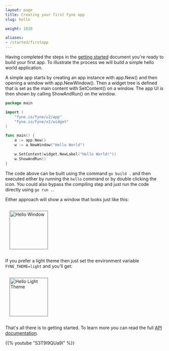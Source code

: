 ```yaml
---
layout: page
title: Creating your first Fyne app
slug: hello 

weight: 1020

aliases:
- /started/firstapp
---
```


Having completed the steps in the [getting started](/started/) document you're ready to build your first app. To illustrate the process we will build a simple hello world application.

A simple app starts by creating an app instance with app.New() and then opening a window with app.NewWindow(). Then a widget tree is defined that is set as the main content with SetContent() on a window. The app UI is then shown by calling ShowAndRun() on the window.

<div id="hello__function">
<div style="text-align: left" markdown="1">

```go
package main

import (
	"fyne.io/fyne/v2/app"
	"fyne.io/fyne/v2/widget"
)

func main() {
	a := app.New()
	w := a.NewWindow("Hello World")

	w.SetContent(widget.NewLabel("Hello World!"))
	w.ShowAndRun()
}
```
</div>
</div>

The code above can be built using the command `go build .` and then executed either by running the `hello` command or by double clicking the icon. You could also bypass the compiling step and just run the code directly using `go run .`.

Either approach will show a window that looks just like this:

<img src="/images/started/hello-dark.png" style="width: 120px; border: 1px solid #999; margin: 10pt" alt="Hello Window" />

If you prefer a light theme then just set the environment variable `FYNE_THEME=light` and you'll get:

<img src="/images/started/hello-light.png" style="width: 120px; border: 1px solid #999; margin: 10pt" alt="Hello Light Theme" />

That's all there is to getting started. To learn more you can read the full
[API documentation](http://developer.fyne.io/api/).

{{% youtube "S3T9l9QUa9I" %}}
